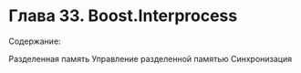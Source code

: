# Глава 33. Boost.Interprocess #

Содержание:

Разделенная память
Управление разделенной памятью
Синхронизация

